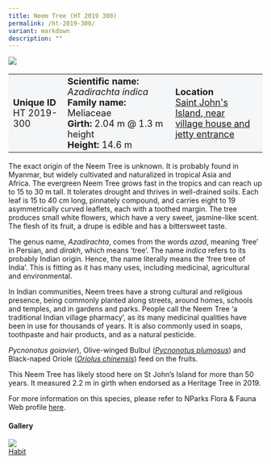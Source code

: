 ```yaml
---
title: Neem Tree (HT 2019 300)
permalink: /ht-2019-300/
variant: markdown
description: ""
---
```

<div class="isomer-image-wrapper">
<img src="/images/Heritage_trees_photos/rain_tree_ht_2005_45-habit.jpg">
</div><table style="minWidth: 100px; font-size: 18px; background: #F4F6F7">
<tbody><tr>
<td rowspan="1" colspan="1">
<strong>Unique ID</strong>
<br>HT 2019-300
</td>
<td rowspan="1" colspan="1">
	<strong>Scientific name:</strong> <em>Azadirachta indica</em>
<br><strong>Family name: </strong>Meliaceae
<br><strong>Girth: </strong>2.04 m @ 1.3 m height
<br><strong>Height: </strong>14.6 m
</td>
<td rowspan="1" colspan="1">
<strong>Location</strong><a href="https://www.onemap.gov.sg/?lat=1.220731&amp;lng=103.847892">
 <br>Saint John's Island, near<br>village house and jetty entrance</a>
</td>
</tr>
</tbody>
</table>
<p>The exact origin of the Neem Tree is unknown. It is probably found in Myanmar, but widely cultivated and naturalized in tropical Asia and Africa.&nbsp;The evergreen Neem Tree grows fast in the tropics and can reach up to 15 to 30 m tall. It tolerates drought and thrives in well-drained soils. Each leaf is 15 to 40 cm long, pinnately compound, and carries eight to 19 asymmetrically curved leaflets, each with a toothed margin. The tree produces small white flowers, which have a very sweet, jasmine-like scent. The flesh of its fruit, a&nbsp;drupe&nbsp;is edible and has a bittersweet taste.</p>

<p>The genus name,&nbsp;<em>Azadirachta</em>, comes from the words&nbsp;<em>azad</em>, meaning ‘free’ in Persian, and&nbsp;<em>dirakh</em>, which means ‘tree’. The name&nbsp;<em>indica</em>&nbsp;refers to its probably Indian origin. Hence, the name literally means the ‘free tree of India’. This is fitting as it has many uses, including medicinal, agricultural and environmental. </p>

<p>In Indian communities, Neem trees have a strong cultural and religious presence, being commonly planted along streets, around homes, schools and temples, and in gardens and parks. People call the Neem Tree ‘a traditional Indian village pharmacy’, as its many medicinal qualities have been in use for thousands of years. It is also commonly used in soaps, toothpaste and hair products, and as a natural pesticide.</p>

<em>Pycnonotus goiavier</em>), Olive-winged Bulbul (<a href="https://www.nparks.gov.sg/florafaunaweb/fauna/7/6/764"><em>Pycnonotus plumosus</em></a>) and Black-naped Oriole (<a href="https://www.nparks.gov.sg/florafaunaweb/fauna/4/5/458"><em>Oriolus chinensis</em></a>) feed on the fruits.<p></p>

<p>This Neem Tree has likely stood here on St John’s Island for more than 50 years. It measured 2.2 m in girth when endorsed as a Heritage Tree in 2019.</p>

<p>For more information on this species, please refer to NParks Flora &amp; Fauna Web profile <a href="https://www.nparks.gov.sg/florafaunaweb/flora/2/7/2738">here</a>.</p>

<h4><b>Gallery</b></h4>
<div class="isomer-card-grid">
<a href="/images/Heritage_trees_photos/rain_tree_ht_2005_45-habit.jpg" class="isomer-card">
<div class="isomer-card-image">
<div class="isomer-image-wrapper"><img src="/images/Heritage_trees_photos/rain_tree_ht_2005_45-habit.jpg"></div></div>
<div class="isomer-card-body"><div class="isomer-card-title">Habit</div></div></a><p></p></div>